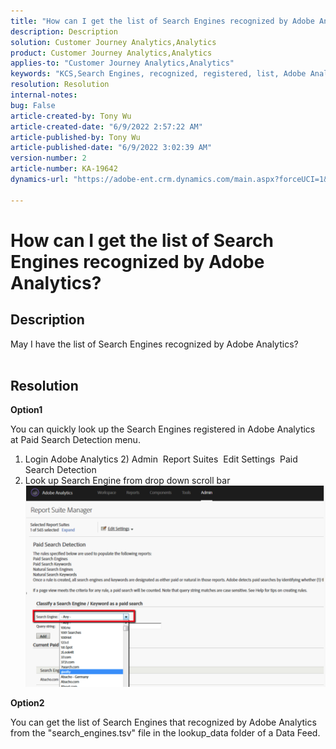 ```yaml
---
title: "How can I get the list of Search Engines recognized by Adobe Analytics?"
description: Description
solution: Customer Journey Analytics,Analytics
product: Customer Journey Analytics,Analytics
applies-to: "Customer Journey Analytics,Analytics"
keywords: "KCS,Search Engines, recognized, registered, list, Adobe Analytics"
resolution: Resolution
internal-notes: 
bug: False
article-created-by: Tony Wu
article-created-date: "6/9/2022 2:57:22 AM"
article-published-by: Tony Wu
article-published-date: "6/9/2022 3:02:39 AM"
version-number: 2
article-number: KA-19642
dynamics-url: "https://adobe-ent.crm.dynamics.com/main.aspx?forceUCI=1&pagetype=entityrecord&etn=knowledgearticle&id=3b6972e1-9fe7-ec11-bb3c-000d3a3bd25c"

---
```

# How can I get the list of Search Engines recognized by Adobe Analytics?

## Description

May I have the list of Search Engines recognized by Adobe Analytics?
<br> 

## Resolution


<b>Option1</b>

You can quickly look up the Search Engines registered in Adobe Analytics at Paid Search Detection menu.
 1) Login Adobe Analytics
 2) Admin  Report Suites  Edit Settings  Paid Search Detection
 3) Look up Search Engine from drop down scroll bar
  
  ![](assets/d35acf7a-a0e7-ec11-bb3c-000d3a3bd25c.png)

<b>Option2</b>

You can get the list of Search Engines that recognized by Adobe Analytics from the "search_engines.tsv" file in the lookup_data folder of a Data Feed.
